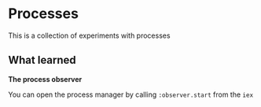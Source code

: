 # Processes

This is a collection of experiments with processes

## What learned

**The process observer**

You can open the process manager by calling `:observer.start` from the `iex`
